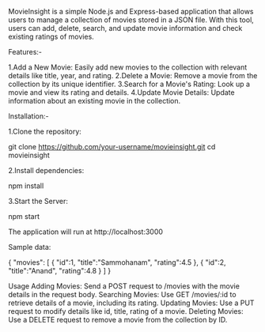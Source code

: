 MovieInsight is a simple Node.js and Express-based application that allows users to manage a collection of movies stored in a JSON file. With this tool, users can add, delete, search, and update movie information and check existing ratings of movies.

Features:-

1.Add a New Movie: Easily add new movies to the collection with relevant details like title, year, and rating.
2.Delete a Movie: Remove a movie from the collection by its unique identifier.
3.Search for a Movie's Rating: Look up a movie and view its rating and details.
4.Update Movie Details: Update information about an existing movie in the collection.

Installation:-

1.Clone the repository:

git clone https://github.com/your-username/movieinsight.git
cd movieinsight

2.Install dependencies:

npm install

3.Start the Server:

npm start

The application will run at http://localhost:3000


Sample data:

{
  "movies":
  [
    {
    "id":1,
    "title":"Sammohanam",
    "rating":4.5
    },
    {
      "id":2,
      "title":"Anand",
      "rating":4.8
    }
  ]
}


Usage
Adding Movies: Send a POST request to /movies with the movie details in the request body.
Searching Movies: Use GET /movies/:id to retrieve details of a movie, including its rating.
Updating Movies: Use a PUT request to modify details like id, title, rating of a movie.
Deleting Movies: Use a DELETE request to remove a movie from the collection by ID.

